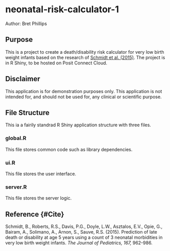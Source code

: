 # neonatal-risk-calculator-1
Author: Bret Phillips

## Purpose
This is a project to create a death/disability risk calculator for very low birth weight infants based on the research of [Schmidt et al. (2015)](#Cite).  The project is in R Shiny, to be hosted on Posit Connect Cloud.

## Disclaimer
This application is for demonstration purposes only.  This application is not intended for, and should not be used for, any clinical or scientific purpose.

## File Structure
This ia a fairily standrad R Shiny application structure with three files.

### global.R
This file stores common code such as library dependencies.

### ui.R
This file stores the user interface.

### server.R
This file stores the server logic.

## Reference {#Cite}
Schmidt, B., Roberts, R.S., Davis, P.G., Doyle, L.W., Asztalos, E.V., Opie, G., Bairam, A., Solimano, A., Arnon, S., Sauve, R.S. (2015).  Prediction of late death or disability at age 5 years using a count of 3 neonatal morbidities in very low birth weight infants.  _The Journal of Pediatrics, 167,_ 962-986.
